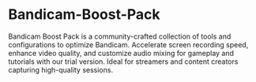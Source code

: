 # Bandicam-Boost-Pack
Bandicam Boost Pack is a community-crafted collection of tools and configurations to optimize Bandicam. Accelerate screen recording speed, enhance video quality, and customize audio mixing for gameplay and tutorials with our trial version. Ideal for streamers and content creators capturing high-quality sessions.
